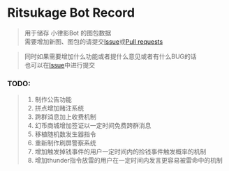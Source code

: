 # Ritsukage Bot Record  

> 用于储存 小律影Bot 的图包数据  
> 需要增加新图、图包的请提交[Issue](https://github.com/BAKAOLC/RitsukageBotRecord/issues)或[Pull requests](https://github.com/BAKAOLC/RitsukageBotRecord/pulls)  

> 同时如果需要增加什么功能或者提什么意见或者有什么BUG的话  
> 也可以在[Issue](https://github.com/BAKAOLC/RitsukageBotRecord/issues)中进行提交  

### TODO:  
> 1. 制作公告功能  
> 2. 拼点增加赌注系统  
> 3. 跨群消息加上收费机制  
> 4. 幻币商城增加签证以一定时间免费跨群消息  
> 5. 移植随机数发生器指令  
> 6. 重新制作刷屏警察系统  
> 7. 增加触发掉钱事件的用户一定时间内的捡钱事件触发概率的机制  
> 8. 增加thunder指令放雷的用户在一定时间内发言更容易被雷命中的机制  